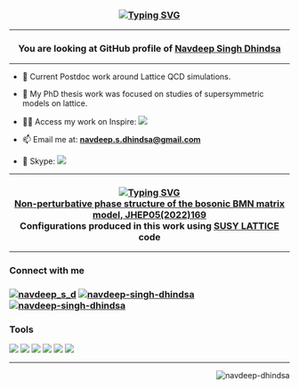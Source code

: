 <h3 align="center"> 

[![Typing SVG](https://readme-typing-svg.herokuapp.com/?lines=ਸਤਿ+ਸ਼੍ਰੀ+ਅਕਾਲ;Hello,+Welcome)](https://git.io/typing-svg)<br>

</h3>

<hr>

<h3 align="center">You are looking at GitHub profile of <a href="https://navdeep-dhindsa.github.io/" target="_blank">Navdeep Singh Dhindsa</a></h3>

<hr>

- 🔭 Current Postdoc work around Lattice QCD simulations.

- 🔭 My PhD thesis work was focused on studies of supersymmetric models on lattice. 

- 🧑‍💼 Access my work on Inspire: <a href="https://inspirehep.net/authors/1834593" ><img src="https://img.shields.io/badge/iNSPIRE-Navdeep Singh Dhindsa-blueviolet"   /></a>

- 📫 Email me at: **navdeep.s.dhindsa@gmail.com**

- 🎥 Skype: <a href="https://join.skype.com/invite/aTNhhLWshnkF" ><img src="https://img.shields.io/badge/Skype-Navdeep Singh Dhindsa-skyblue"   /></a>

<hr>

<h3 align="center">

[![Typing SVG](https://readme-typing-svg.herokuapp.com/?lines=Check+our+previous+work;More+to+appear+soon)](https://git.io/typing-svg)<br>
<a href="https://link.springer.com/article/10.1007/JHEP05(2022)169" />Non-perturbative phase structure of the bosonic BMN matrix model, JHEP05(2022)169 </a> <br>
Configurations produced in this work using <a href="https://github.com/daschaich/susy" />SUSY LATTICE </a> code 
</h3>

<hr>

<h3 align="left">Connect with me</h3>

<h3 align="left"> <a href="https://twitter.com/navdeep_s_d" target="blank"><img src="https://img.shields.io/badge/Twitter-Follow-9cf" alt="navdeep_s_d" /></a>  <a href="https://www.linkedin.com/in/navdeep-singh-dhindsa" target="blank"><img src="https://img.shields.io/badge/LinkedIn-Connect-blue" alt="navdeep-singh-dhindsa"  /></a>  <a href="https://www.researchgate.net/profile/Navdeep-Dhindsa" target="blank"><img src="https://img.shields.io/badge/ResearchGate-Follow-success" alt="navdeep-singh-dhindsa"  /></a>  </h3>

<h3 align="left">Tools</h3>
<p align="left"><a><img src="https://img.shields.io/badge/BASH-lightgray"/></a> <a><img src="https://img.shields.io/badge/C/C++-critical"/></a>  <a><img src="https://img.shields.io/badge/Python-yellow"/></a> <a><img src="https://img.shields.io/badge/LaTex-blue"/></a> <a><img src="https://img.shields.io/badge/Gnuplot-green"/></a> <a><img src="https://img.shields.io/badge/MPI-orange"/></a></p>

<hr>

<!--<p align="center">&nbsp;<img align="center" src="https://github-readme-stats.vercel.app/api?username=navdeep-dhindsa&show_icons=true&theme=dark&title_color=26ebeb&text_color=26ebeb&bg_color=3e0f0f&hide_border=true&locale=en" alt="navdeep-dhindsa" /> <img align="center" src="https://github-readme-streak-stats.herokuapp.com/?user=navdeep-dhindsa&theme=dark" alt="navdeep-dhindsa" />


<p align="center"></p>

<p align="center"><img align="center" src="https://github-readme-stats.vercel.app/api/top-langs?username=navdeep-dhindsa&show_icons=true&theme=dark&title_color=26ebeb&text_color=26ebeb&bg_color=3e0f0f&hide_border=true&locale=en&layout=compact" alt="navdeep-dhindsa" /></p></p>-->


<p align="right"> <img src="https://komarev.com/ghpvc/?username=navdeep-dhindsa&label=Eyes&color=c01c28&style=plastic" alt="navdeep-dhindsa" /> </p>
